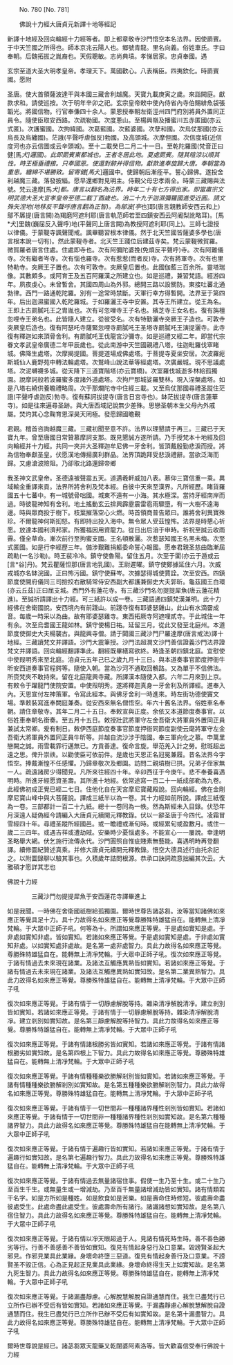 ﻿　　No. 780 [No. 781]

　　佛說十力經大唐貞元新譯十地等經記

新譯十地經及回向輪經十力經等者。即上都章敬寺沙門悟空本名法界。因使罽賓。于中天竺國之所得也。師本京兆云陽人也。鄉號青龍。里名向義。俗姓車氏。字曰奉朝。后魏拓拔之胤裔也。天假聰敏。志尚典墳。孝悌居家。忠貞奉國。遇

玄宗至道大圣大明孝皇帝。孝理天下。萬國歡心。八表稱臣。四夷欽化。時罽賓國。愿附

圣唐。使大首領薩波達干與本國三藏舍利越魔。天寶九載庚寅之歲。來詣闕庭。獻款求和。請使巡按。次于明年辛卯之祀。玄宗皇帝敕中使內侍省內寺伯賜緋魚袋張韜光。將國信物。行官奉傔四十余人。蒙恩授奉朝左衛涇州四門府別將員外置同正員令。隨使臣取安西路。次疏勒國。次度蔥山。至楊興嶺及播蜜川五赤匿國(亦云式匿)。次護蜜國。次拘緯國。次葛藍國。次藍婆國。次孽和國。次烏仗那國(亦云烏長及烏纏國)。茫誐(平聲呼虐伽反)勃國。及高頭城。次摩但國。次信度城(近信度河也亦云信圖或云辛頭城)。至十二載癸巳二月二十一日。至乾陀羅國(梵音正曰健[馬*犬]邏國)。此即罽賓東都城也。王者冬居此地。夏處罽賓。隨其暄涼以順其性。時王極垂禮接。只奉國恩。使還對辭并得信物。獻款進奉旋歸大唐。奉朝當為重患。纏綿不堪勝致。留寄健[馬*犬]邏國中。使歸朝后漸痊平。誓心歸佛。遂投舍利越魔三藏。落發披緇。愿早還鄉對見明主。侍覲父母忠孝兩全。時蒙三藏賜與法號。梵云達摩[馬*犬]都。唐言以翻名為法界。時年二十有七方得出家。即當肅宗文明武德大圣大宣孝皇帝至德二載丁酉歲也。洎二十九于迦濕彌羅國進受近圓。請文殊矢涅地(地移反平聲呼唐言翻為正智)。為鄔波[亭*也]耶(唐言親教師安西云和上)鄔不羼提(唐言闕)為羯磨阿遮利耶(唐言軌范師若至四鎮安西云阿阇梨訛略耳)。[馬*犬]里魏(巍屈反入聲呼)地(平聲同上唐言闕)為教授阿遮利耶(同上)。三師七證授以律儀。于蒙鞮寺諷聲聞戒。諷畢聽習根本律儀。然于北天竺國皆薩婆多學也(唐言根本說一切有)。然此蒙鞮寺者。北天竺王踐位后建茲寺矣。梵云蒙鞮微賀羅。微賀羅者唐言住處。住處即寺也。次有阿彌陀婆挽(免煩反平聲呼)寺。次有阿難儀寺。次有繼者岑寺。次有惱也羅寺。次有惹惹(而者反)寺。次有將軍寺。次有也里特勒寺。突厥王子置也。次有可敦寺。突厥皇后置也。此國伽藍三百余所。靈塔瑞像。其數頗多。或阿育王及五百阿羅漢之所建立也。如是巡禮。兼習梵語。經游四年。夙夜虔心。未曾暫舍。其國四周山為外郭。總開三路以設關防。東接吐蕃北通勃律。西門一路通乾陀羅。別有一途常時禁斷。天軍行幸方得暫開。法界至于第四年。后出迦濕蜜國入乾陀羅城。于如羅灑王寺中安置。其寺王所建立。從王為名。王即上古罽膩吒王之胄胤也。次有可忽哩寺王子名也。繽芝寺王女名也。復有旃檀忽哩寺王弟名也。此皆隨人建立。從彼受名。次有特勤灑寺突厥王子造也。可敦寺突厥皇后造也。復有阿瑟吒寺薩緊忽哩寺罽膩吒王圣塔寺罽膩吒王演提灑寺。此寺復有釋迦如來頂骨舍利。有罽膩吒王伐龍宮沙彌寺。如是巡禮又經二年。即當代宗眷文孝武皇帝廣德二年甲辰歲也。從此南游中天竺國親禮八塔。往迦毗羅伐窣睹城。佛降生處塔。次摩揭提國。菩提道場成佛處塔。于菩提寺夏坐安居。次波羅痆斯城仙人鹿野苑中轉法輪處塔。次鷲峰山說法華等經處塔。次廣嚴城。現不思議處塔。次泥嚩襪多城。從天降下三道寶階塔(亦云寶橋)。次室羅伐城逝多林給孤獨園。說摩訶般若波羅蜜多度諸外道處塔。次拘尸那城娑羅雙林。現入涅槃處塔。如是八塔右繞供養瞻禮略周。次于那爛陀寺中住經三載。又至烏仗那國尋禮圣蹤住茫誐(平聲呼虐迦反)勃寺。復有蘇訶拔提寺(唐言日宮寺也)。缽茫拔提寺(唐言蓮華寺)。如是往來遍尋圣跡。與大唐西域記說無少差殊。思戀圣朝本生父母內外戚屬。焚灼其心念鞠育恩深昊天罔極。發愿歸國瞻覲

君親。稽首咨詢越魔三藏。三藏初聞至意不許。法界以理懇請于再三。三藏已于天寶九年。曾至唐國日常贊慕摩訶支那。既見懇誠方遂所請。乃手授梵本十地經及回向輪經并十力經。共同一夾并大圣釋迦牟尼佛一牙舍利。皆頂戴殷勤悲淚而授。將為信物奉獻圣皇。伏愿漢地傳揚廣利群品。法界頂跪拜受悲淚禮辭。當欲泛海而歸。又慮滄波險阻。乃卻取北路還歸帝鄉

我圣神文武皇帝。圣德遠被聲震五天。道邁羲軒威加八表。慕仰三寶信重一乘。異域輸金重譯來貢。法界所將舍利及梵本經。自彼中天來至漢界。凡所經歷。睹貨羅國五十七蕃中。有一城號骨咄國。城東不遠有一小海。其水極深。當持牙經南岸而過。時彼龍神知有舍利。地土搖動玄云揜興霹靂震雷雹雨驟墮。有一大樹不遠海邊。時與眾商投于樹下。枝葉摧落空心火燃。時首領商普告眾曰。誰將舍利異寶殊珍。不爾龍神何斯抝怒。有即持出投入海中。無令眾人受茲惶怖。法界是時懇心祈愿。放達本國利濟邦家。所獲福因用資龍力。從日出后洎于申時。祈祝至誠云收雨霽。僅全草命。漸次前行至拘蜜支國。王名頓散灑。次惹瑟知國王名黑未梅。次至式匿國。如是行李經歷三年。備涉艱難捐軀委命誓心報國。愿奉君親圣慈曲臨漸屆疏勒(一名沙勒)。時王裴冷冷。鎮守使魯陽。留住五月。次至于闐(亦云于遁或云[言*谷]丹)。梵云瞿薩怛那(唐言地乳國)。王尉遲曜。鎮守使鄭據延住六月。次威戎城亦名缽浣國。正曰怖污國。鎮守使蘇岑。次據瑟得城使賈詮。次至安西。四鎮節度使開府儀同三司撿挍右散騎常侍安西副大都護兼御史大夫郭昕。龜茲國王白環(亦云丘茲)正曰屈支城。西門外有蓮花寺。有三藏沙門名勿提提犀魚(唐云蓮花精進)。至誠祈請譯出十力經。可三紙許以成一卷。三藏語通四鎮梵漢兼明。此十力經佛在舍衛國說。安西境內有前踐山。前踐寺復有耶婆瑟雞山。此山有水滴霤成音。每歲一時采以為曲。故有耶婆瑟雞寺。東西拓厥寺阿遮哩貳寺。于此城住一年有余。次至烏耆國王龍如林。鎮守使楊日祐。延留三月。從此又發至北庭州。本道節度使御史大夫楊襲古。與龍興寺僧。請于闐國三藏沙門尸羅達摩(唐言戒法)譯十地經。三藏讀梵文并譯語。沙門大震筆授。沙門法超潤文沙門善信證義沙門法界證梵文并譯語。回向輪經翻譯準此。翻經既畢繕寫欲終。時逢圣朝四鎮北庭。宜慰使中使叚明秀來至北庭。洎貞元五年己巳之歲九月十三日。與本道奏事官節度押衙牛昕安西道奏事官程鍔等。隨使入朝。當為沙河不通取回鶻路。又為單于不信佛法。所赍梵夾不敢持來。留在北庭龍興寺藏。所譯漢本隨使入都。六年二月來到上京。有敕令于躍龍門使院安置。中使叚明秀。遂將釋迦真身一牙舍利及所譯經。進奉入內。天恩宣付左神策軍。令寫此經本。與佛牙舍利一時進來。時左街功德使竇文場。準敕裝寫進奉闕庭兼奏。從安西來無名僧悟空。年六十舊名法界。俗姓車名奉朝。請住章敬寺。其年二月二十五日。奉敕宣與正度。余依又本道節度奏事官。以俗姓車奉朝名銜奏。至五月十五日。敕授壯武將軍守左金吾衛大將軍員外置同正員兼試太常卿。爰有制日。敕伊西庭節度奏事官節度押衙同節度副使云麾將軍守左金吾衛大將軍員外置同正員牛昕等。并越自流沙涉于陰國。奉三軍向化之慕。申萬里戀闕之誠。雨雪載霏行邁無已。方貢善達。復命言旋。舉范羌入計之勞。慰斑超出遠之思。俾升崇祑。以勸使臣可依前件。是歲也天恩正名冠冕兼履。昔名法界今字悟空。捧戴漸惶不任感懼。乃歸章敬次及鄉園。訪問二親墳樹已拱。兄弟子侄家無一人。疏遠諸房少得聞見。凡所來往經四十年。辛卯西征于今庚午。悲不奉養喜遇明時。所進牙經愿資圣壽。其所進十地經。依常途寫一百二十一紙成部勒為九卷。此經佛初成正覺已經二七日。住他化自在天宮摩尼寶藏殿說。回向輪經。佛在金剛摩尼寶山峰中與大菩薩說。譯成三紙半以為一卷。其十力經如前所說。譯成三紙復為一卷。三部都計一百二十九紙。總十一卷同為一帙。然為斯經未入目錄。伏恐年月深遠人疑偽經今請編入大唐貞元續開元釋教錄。伏以一辭圣唐于今四代。凌霜冒雪經四十年。尋禮圣蹤所經國邑。或一瞻禮或漸旬時。或經累旬或盈數月。或住一歲二三四年。或遇吉祥或遭劫賊。安樂時少憂惱處多。不能宣心一一屢說。幸逢明圣略舉大網。伏乞施行流傳永代。沙門圓照自惟疵賤素無藝能。喜遇明時再登翻譯。續修圖紀贊述真乘。并修大唐貞元續開元釋教錄。悟空大德具述行由托余記之。以附圖錄聊以驗其事也。久積歲年詰問根源。恭承口訣詞疏意拙編其次云。大雅碩才愿詳其志也

佛說十力經

　　　　三藏沙門勿提提犀魚于安西蓮花寺譯畢進上


如是我聞。一時佛在舍衛國祇樹給孤獨園。爾時世尊告諸苾芻。汝等當知諸佛如來應正等覺具足十力。具十力故得名如來應正等覺尊勝殊特雄猛自在。能轉無上清凈梵輪。于大眾中正師子吼。何等為十。所謂如來應正等覺。于是處如實知是處。于非處如實知非處。皆如實知。若諸如來應正等覺。于是處如實知是處。于非處如實知非處。以如實知處非處故。是名第一處非處智力。具此力故得名如來應正等覺。尊勝殊特雄猛自在。能轉無上清凈梵輪。于大眾中正師子吼。復次如來應正等覺。于諸有情過去未來現在諸業。及諸法互觸應異熟皆如實知。若諸如來應正等覺。于諸有情過去未來現在諸業。及諸法互觸應異熟如實知故。是名第二業異熟智力。具此力故得名如來應正等覺。尊勝殊特雄猛自在。能轉無上清凈梵輪。于大眾中正師子吼

復次如來應正等覺。于諸有情于一切靜慮解脫等持。雜染清凈解脫清凈。建立剎別皆如實知。若諸如來應正等覺。于諸有情于一切靜慮解脫等持。雜染清凈解脫清凈。建立剎別如實知故。是名第三靜慮解脫等持智力。具此力故得名如來應正等覺。尊勝殊特雄猛自在。能轉無上清凈梵輪。于大眾中正師子吼

復次如來應正等覺。于諸有情諸根勝劣皆如實知。若諸如來應正等覺。于諸有情諸根勝劣如實知故。是名第四根上下智力。具此力故得名如來應正等覺。尊勝殊特雄猛自在。能轉無上清凈梵輪。于大眾中正師子吼

復次如來應正等覺。于諸有情種種樂欲勝解剎別皆如實知。若諸如來應正等覺。于諸有情種種樂欲勝解剎別如實知故。是名第五種種樂欲勝解剎別智力。具此力故得名如來應正等覺。尊勝殊特雄猛自在。能轉無上清凈梵輪。于大眾中正師子吼

復次如來應正等覺。于諸有情于一切世間非一種種諸界種性剎別皆如實知。若諸如來應正等覺。于諸有情于一切世間非一種種諸界種性剎別如實知故。是名第六種種諸界智力。具此力故得名如來應正等覺。尊勝殊特雄猛自在能轉無上清凈梵輪。于大眾中正師子吼

復次如來應正等覺。于諸有情于遍趣行皆如實知。若諸如來應正等覺。于諸有情于遍趣行如實知故。是名第七遍趣行智力。具此力故得名如來應正等覺。尊勝殊特雄猛自在。能轉無上清凈梵輪。于大眾中正師子吼

復次如來應正等覺。于諸有情過去無量諸宿住事。假使一生乃至十生。或二十生乃至百生千生。或無量生或一增減劫。乃至百千無量諸增減劫皆如實知。諸有情類若干名字。如是方所如是種姓。如是飲食如是苦樂。如是壽命住時修短。彼處壽命盡彼處受生。此處命盡此處受生。彼處壽命所有諸行。諸識諸想如實知故。是名第八宿住智力。具此力故得名如來應正等覺。尊勝殊特雄猛自在。能轉無上清凈梵輪。于大眾中正師子吼

復次如來應正等覺。于諸有情以凈天眼超過于人。見諸有情死時生時。善不善色勝劣等行。行善不善感善不善皆如實知。復見有情起身惡行及口意業。毀謗賢圣起大邪見。作邪見業具此業緣。身壞命終墮三惡道。復見有情起身善行及口意業。不謗賢圣不毀正信。心為正見起正見業具此業緣。身壞命終得生天上如實知故。是名第九死生智力。具此力故得名如來應正等覺。尊勝殊特雄猛自在。能轉無上清凈梵輪。于大眾中正師子吼

復次如來應正等覺。于諸漏盡靜慮。心解脫慧解脫自證通慧而住。我生已盡梵行已立所作已辦不受后有皆如實知。若諸如來應正等覺。于漏盡靜慮心解脫慧解脫自證通慧而住。我生已盡梵行已立所作已辦不受后有如實知故。是名第十漏盡智力。具此力故得名如來應正等覺。尊勝殊特雄猛自在。能轉無上清凈梵輪。于大眾中正師子吼

爾時世尊說是經已。諸苾芻眾天龍藥叉乾闥婆阿素洛等。皆大歡喜信受奉行佛說十力經
